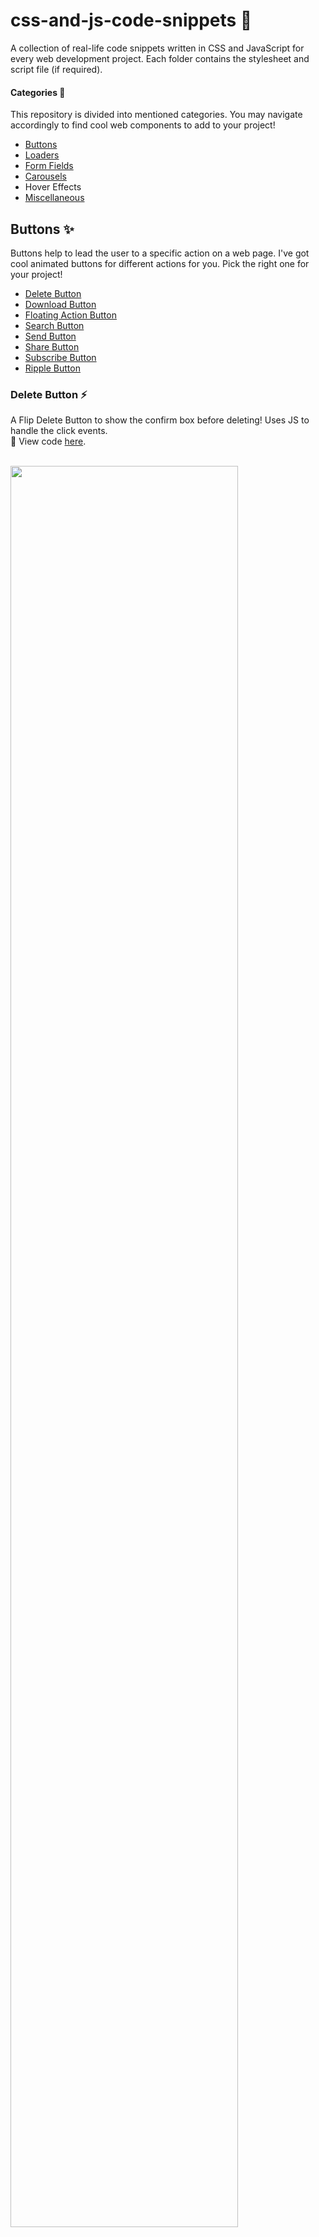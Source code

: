 # css-and-js-code-snippets :yellow_heart:

A collection of real-life code snippets written in CSS and JavaScript for every web development project. Each folder contains the stylesheet and script file (if required).

#### Categories :maple_leaf:

This repository is divided into mentioned categories. You may navigate accordingly to find cool web components to add to your project!

- [Buttons](#buttons-sparkles)
- [Loaders](#loaders-sparkles)
- [Form Fields](#form-fields-sparkles)
- [Carousels](#carousels-sparkles)
- Hover Effects
- [Miscellaneous](#miscellaneous-sparkles)

## Buttons :sparkles:

Buttons help to lead the user to a specific action on a web page. I've got cool animated buttons for different actions for you. Pick the right one for your project!

- [Delete Button](#delete-button-zap)
- [Download Button](#download-button-zap)
- [Floating Action Button](#floating-action-button-zap)
- [Search Button](#search-button-zap)
- [Send Button](#send-button-zap)
- [Share Button](#share-button-zap)
- [Subscribe Button](#subscribe-button-zap)
- [Ripple Button](#ripple-button-zap)

### Delete Button :zap:

A Flip Delete Button to show the confirm box before deleting! Uses JS to handle the click events. <br/>
:paperclip: View code [here](https://github.com/Ritika-Agrawal811/css-and-js-code-snippets/tree/main/Buttons/Delete_Button).

<br/>
<img src="https://drive.google.com/uc?export=view&id=1fdoN7qtZgq2tTgbiOwefkMOFCcnPgBdH" width="85%" height="85%"/>

### Download Button :zap:

A Download Button animated to show download progress! Uses JS to handle the click event.<br/>
:paperclip: View code [here](https://github.com/Ritika-Agrawal811/css-and-js-code-snippets/tree/main/Buttons/Download_Button).

<br/>
<img src="https://drive.google.com/uc?export=view&id=1i5rgyboMC3hkMIC5hfM74Tpg7_N-Kp2X" width="85%" height="85%"/>

### Floating Action Button :zap:

A Floating Action Button made with "checkbox" input tag to show options when clicked.<br/>
:paperclip: View code [here](https://github.com/Ritika-Agrawal811/css-and-js-code-snippets/tree/main/Buttons/Floating_Action_Button).

<br/>
<img src="https://drive.google.com/uc?export=view&id=1D7BSniZ-0eUBtgJx5kNnRSz9dhjWWuU4" width="85%" height="85%"/>

### Search Button :zap:

A Search Button slide in animation for navigation bars! Uses JS to handle the click event.<br/>
:paperclip: View code [here](https://github.com/Ritika-Agrawal811/css-and-js-code-snippets/tree/main/Buttons/Search_Button).

<br/>
<img src="https://drive.google.com/uc?export=view&id=11Qfnu3iO-BGtO9cfEja6PPvFTquBSmD8" width="85%" height="85%"/>

### Send Button :zap:

A Send Button with paper plane flying animation to show "sent" state! Uses JS to handle the click event. Fontawesome is used for the icon.<br/>
:paperclip: View code [here](https://github.com/Ritika-Agrawal811/css-and-js-code-snippets/tree/main/Buttons/Send_Button).

<br/>
<img src="https://drive.google.com/uc?export=view&id=1ktFozrqzTiqh9oe_GslRbttMepL6oreq" width="85%" height="85%"/>

### Share Button :zap:

A Share Button showing all social icons when hovered over! Fontawesome is used for the icons.<br/>
:paperclip: View code [here](https://github.com/Ritika-Agrawal811/css-and-js-code-snippets/tree/main/Buttons/Share_Button).

<br/>
<img src="https://drive.google.com/uc?export=view&id=13d8pQuqtF6vXDzW3Kw9fADrgrYzpp5KZ" width="85%" height="85%"/>

### Subscribe Button :zap:

A Subscribe Button animation to take in a user's email and get them subscribed to your work! Uses JS for click events.<br/>
:paperclip: View code [here](https://github.com/Ritika-Agrawal811/css-and-js-code-snippets/tree/main/Buttons/Subscribe_Button).

<br/>
<img src="https://drive.google.com/uc?export=view&id=1hWgRNK_WhozRgLYA8KCebSIG1MUIJ9Uj" width="85%" height="85%"/>

### Ripple Button :zap:

A Ripple Button Click Effect which uses JS to generate ripples and CSS for the animation!<br/>
:paperclip: View code [here](https://github.com/Ritika-Agrawal811/css-and-js-code-snippets/tree/main/Buttons/Ripple_Button).

<br/>
<img src="https://drive.google.com/uc?export=view&id=1Y3eIDXLi6wi3nGmO1OuyyFCjs3ViX5Bc" width="85%" height="85%"/>

## Loaders :sparkles:

Loaders, an important gap-filler for an api call, also garners the most creative attention from developers. I've got sleek animated loaders for you. Pick the right one for your project!

- [Cube Loader](#cube-loader-zap)
- [Hourglass Loader](#hourglass-loader-zap)
- [Text Loader](#text-loader-zap)
- [Whirlpool Loader](#whirlpool-loader-zap)
- [Rotating Dots Loader](#rotating-dots-loader-zap)

### Cube Loader :zap:

A Cube Loader rotating animation made with 3D CSS transform properties!
<br/>
:paperclip: View code [here](https://github.com/Ritika-Agrawal811/css-and-js-code-snippets/tree/main/Loaders/Cube_Loader).

<br/>
<img src="https://drive.google.com/uc?export=view&id=1aa1wNoNZlNDTj9vLqmI090iVPYJij2eE" width="85%" height="85%"/>

### Hourglass Loader :zap:

An Hourglass Loader with sand filling animation made using pseudo elements in CSS!
<br/>
:paperclip: View code [here](https://github.com/Ritika-Agrawal811/css-and-js-code-snippets/tree/main/Loaders/Cube_Loader).

<br/>
<img src="https://drive.google.com/uc?export=view&id=1qO9fb7Xn77k2sNrjWo2QwvgQAUCJrXyp" width="85%" height="85%"/>

### Text Loader :zap:

A Text Loader which uses CSS background gradient and clip properties!
<br/>
:paperclip: View code [here](https://github.com/Ritika-Agrawal811/css-and-js-code-snippets/tree/main/Loaders/Text_Loader).

<br/>
<img src="https://drive.google.com/uc?export=view&id=1uUAqyuf7g9hOSiGj3UEoHdZC4ZbJV7JP" width="85%" height="85%"/>

### Whirlpool Loader :zap:

A Whirlpool Loader which uses CSS border properties and pseudo elements, each with a different animation speed and delay to give a whirlpool effect!
<br/>
:paperclip: View code [here](https://github.com/Ritika-Agrawal811/css-and-js-code-snippets/tree/main/Loaders/Whirlpool_Loader).

<br/>
<img src="https://drive.google.com/uc?export=view&id=1HLqnqoPciU_qMZx_3nOhyRQalDRKUXMR" width="85%" height="85%"/>

### Rotating Dots Loader :zap:

A Rotating Dots Loader which uses CSS transform properties to place and rotate the dots!
<br/>
:paperclip: View code [here](https://github.com/Ritika-Agrawal811/css-and-js-code-snippets/tree/main/Loaders/Dots_Loader).

<br/>
<img src="https://drive.google.com/uc?export=view&id=1OMp6MG6EJxWi8cS3roPUgUpCV_zCwYqw" width="85%" height="85%"/>

## Form Fields :sparkles:

A list of various form fields including password validation, feedback fields, label animation and more to help you design beautiful eye-catching forms for your projects!

- [Multiselect Dropdown](#multiselect-dropdown-zap)
- [Password Validation](#password-validation-zap)
- [Star Rating Field](#star-rating-field-zap)
- [Feedback Field](#feedback-field-zap)
- [Label Animation](#label-animation-zap)
- [Toggle Password Field](#toggle-password-field-zap)

### Multiselect Dropdown :zap:

A Multiselect Dropdown to allow user to select more than one option in a form. Uses JS to handle all functionality and CSS transform properties from animation!
<br/>
:paperclip: View code [here](https://github.com/Ritika-Agrawal811/css-and-js-code-snippets/tree/main/Form%20Fields/Multiselect_Dropdown).

<br/>
<img src="https://drive.google.com/uc?export=view&id=1LEOP0F5nxVAyNTvUk-xYrCYbBjQeBrIH" width="85%" height="85%"/>

### Password Validation :zap:

A Password Validation Field to handle some constraints on the password! This was built mostly to practice different JS concepts but you may use it in a project also.
<br/>
:paperclip: View code [here](https://github.com/Ritika-Agrawal811/css-and-js-code-snippets/tree/main/Form%20Fields/Password_Validation).

<br/>
<img src="https://drive.google.com/uc?export=view&id=12V-7Is8gxUOnSDCBISgj1R02k2iPUJR4" width="85%" height="85%"/>

### Star Rating Field :zap:

A Star Rating Field to get user rating! Uses clip-path to draw the stars and JS for the functionality.
<br/>
:paperclip: View code [here](https://github.com/Ritika-Agrawal811/css-and-js-code-snippets/tree/main/Form%20Fields/Star_Rating_Field).

<br/>
<img src="https://drive.google.com/uc?export=view&id=1HFrRJ4cIkAptsVyViv4ZrmMXi4fFN55b" width="85%" height="85%"/>

### Feedback Field :zap:

A Feedback Field to get user feeback! Uses CSS to draw the emojis and JS for the functionality.
<br/>
:paperclip: View code [here](https://github.com/Ritika-Agrawal811/css-and-js-code-snippets/tree/main/Form%20Fields/Feedback_Field).

<br/>
<img src="https://drive.google.com/uc?export=view&id=1SDFroODDpN2RTGxOO8fb9RxtLVb52KYt" width="85%" height="85%"/>

### Label Animation :zap:

An Input Label Animation for textboxes in forms which uses CSS pseudo classes and position properties!
<br/>
:paperclip: View code [here](https://github.com/Ritika-Agrawal811/css-and-js-code-snippets/tree/main/Form%20Fields/Label_Animation).

<br/>
<img src="https://drive.google.com/uc?export=view&id=18JGKB2wsG4tXW30b5HxICYEF9rCIckZe" width="85%" height="85%"/>

### Toggle Password Field :zap:

A Toggle Password Field to show/hide password! Uses fontawesome for icons and JS to handle click events.
<br/>
:paperclip: View code [here](https://github.com/Ritika-Agrawal811/css-and-js-code-snippets/tree/main/Form%20Fields/Toggle_Password_Field).

<br/>
<img src="https://drive.google.com/uc?export=view&id=1iTg6-QIYgGosQCvHWBULRI1hPnljr7r4" width="85%" height="85%"/>

## Carousels :sparkles:

Carousels are a great way to provide visually appealing multiple pieces of content on a webpage all the while using space effectively. They make it easier to incorporate animation and various features without cluttering the layout.

I've got a collection of animated carousels for you!

- [Split Screen Carousel](#split-screen-carousel)

### Split Screen Carousel

A Split Screen Carousel with half-slide-up and half-slide-down animation made using CSS pseudo elements and JS to handle click events!
<br/>
:paperclip: View code [here](https://github.com/Ritika-Agrawal811/css-and-js-code-snippets/tree/main/Carousels/Split_Screen_Carousel).

<br/>
<img src="assets/gifs/Split_Screen_Carousel.gif" width="85%" height="85%"/>

## Miscellaneous :sparkles:

Here is a collection of some random web components that may be used to practice CSS and JS concepts or even be included in projects to enhance its UI.

- [To-do List Check Item](#to-do-list-check-item-zap)
- [Side Navigation Bar](#side-navigation-bar-zap)
- [Video Clipped Inside Text](#video-clipped-inside-text-zap)
- [Pagination](#pagination-zap)

### To-do List Check Item :zap:

A To-do List Check Item animation made with the help of "checkbox" input tag!
<br/>
:paperclip: View code [here](https://github.com/Ritika-Agrawal811/css-and-js-code-snippets/tree/main/Miscellaneous/To_Do_List_Check_Item).

<br/>
<img src="https://drive.google.com/uc?export=view&id=1gZy5lMiGtgIcUfeV3bXGnGeOUmZhX-oA" width="85%" height="85%"/>

### Side Navigation Bar :zap:

A Side Navigation Bar to navigate through different sections on a web page using anchor tags and scroll event!
<br/>
:paperclip: View code [here](https://github.com/Ritika-Agrawal811/css-and-js-code-snippets/tree/main/Miscellaneous/Side_Navigation_Bar).

<br/>
<img src="https://drive.google.com/uc?export=view&id=1S76fl8Xqo72CQmmBuCqEauroL4C2wQHS" width="85%" height="85%"/>

### Video Clipped Inside Text :zap:

Clipping videos inside text using CSS mix-blend properties and looping through them using JS!
<br/>
:paperclip: View code [here](https://github.com/Ritika-Agrawal811/css-and-js-code-snippets/tree/main/Miscellaneous/Video_Clipped_Inside_Text).

<br/>
<img src="https://drive.google.com/uc?export=view&id=1P9KoyFtbAUF-mBW2_fiBd_3Q_wrm8-8O" width="85%" height="85%"/>

### Pagination :zap:

Pagination Animation made using CSS grid and transform properties. JS is used to handle click events!
<br/>
:paperclip: View code [here](https://github.com/Ritika-Agrawal811/css-and-js-code-snippets/tree/main/Miscellaneous/Pagination).

<br/>
<img src="https://drive.google.com/uc?export=view&id=1HgzoraOvIECgDrSLDZ_riv35LV7OSHEg" width="85%" height="85%"/>
